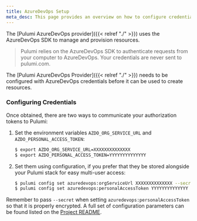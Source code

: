 ```yaml
---
title: AzureDevOps Setup
meta_desc: This page provides an overview on how to configure credentials for the Pulumi AzureDevOps Provider.
---
```


The [Pulumi AzureDevOps provider]({{< relref "./" >}}) uses the AzureDevOps SDK to manage and provision resources.

> Pulumi relies on the AzureDevOps SDK to authenticate requests from your computer to AzureDevOps. Your credentials are never sent
> to pulumi.com.

The [Pulumi AzureDevOps Provider]({{< relref "./" >}}) needs to be configured with AzureDevOps credentials
before it can be used to create resources.

### Configuring Credentials

Once obtained, there are two ways to communicate your authorization tokens to Pulumi:

1. Set the environment variables `AZDO_ORG_SERVICE_URL` and `AZDO_PERSONAL_ACCESS_TOKEN`:

    ```bash
    $ export AZDO_ORG_SERVICE_URL=XXXXXXXXXXXXXX
    $ export AZDO_PERSONAL_ACCESS_TOKEN=YYYYYYYYYYYYYY
    ```

2. Set them using configuration, if you prefer that they be stored alongside your Pulumi stack for easy multi-user access:

    ```bash
    $ pulumi config set azuredevops:orgServiceUrl XXXXXXXXXXXXXX --secret
    $ pulumi config set azuredevops:personalAccessToken YYYYYYYYYYYYYY --secret
    ```

Remember to pass `--secret` when setting `azuredevops:personalAccessToken` so that it is properly encrypted. A full set of configuration parameters
can be found listed on the [Project README](https://github.com/pulumi/pulumi-azuredevops/blob/master/README.md).
